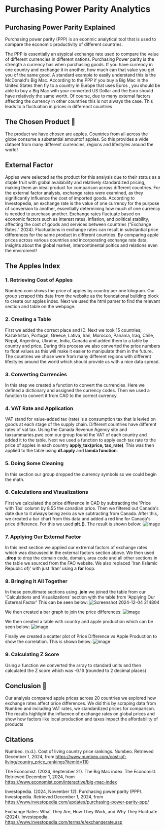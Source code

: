 # Purchasing Power Parity Analytics

## Purchasing Power Parity Explained
Purchasing power parity (PPP) is an econmic analytical tool that is used to compare the economic productivity of different countries.

The PPP is essentially an atypical exchange rate used to compare the value of different currencies in different nations. Purchasing Power parity is the strength a currency has when purchasing goods. If you have currency in one country and exchange it in another, how much can that value you get you of the same good. A standard example to easily understand this is the McDonald's Big Mac. According to the PPP if you buy a Big Mac in the United States then fly to a country in Europe that uses Euros , you should be able to buy a Big Mac with your converted US Dollar and the Euro should have relatively the same worth. Of course, due to many external factors affecting the currency in other countries this is not always the case. This leads to a fluctuation in prices in differenct countries

## The Chosen Product 🍎
The product we have chosen are apples. Countries from all across the globe consume a substantial amountof apples. So this provides a wide dataset from many different currencies, regions and lifestyles around the world! 


## External Factor
Apples were selected as the product for this analysis due to their status as a staple fruit with global availability and relatively standardized pricing, making them an ideal product for comparison across different countries. For the external factor analysis, exchange rates were examined, as they significantly influence the cost of imported goods. According to Investopedia, an exchange rate is the value of one currency for the purpose of conversion to another, essentially determining how much of one currency is needed to purchase another. Exchange rates fluctuate based on economic factors such as interest rates, inflation, and political stability, affecting the cost of goods and services between countries ("Exchange Rates," 2024). Fluctuations in exchange rates can result in substantial price differences for the same product in different countries. By comparing apple prices across various countries and incorporating exchange rate data, insights about the global market, intercontinental poltics and relations even the enviroment!


## The Apples Index

### 1. Retrieving Cost of Apples
Numbeo.com shows the price of apples by country per one kilogram. Our group scraped this data from the website as the foundational building block to create our apples index. Next we used the html parser to find the relevant section and table on the webpage. 

### 2. Creating a Table
First we added the correct place and ID. Next we took 15 countries; Kazakhstan, Portugal, Greece, Lativa, Iran, Morocco, Panama, Iraq, Chile, Nepal, Argentina, Ukraine, India, Canada and added them to a table by country and price. During this process we also converted the price numbers to float values as this will make it easier to manipulate them in the future. The countries we chose were from many different regions with different lifestyles around the world which should provide us with a nice data spread.

### 3. Converting Currencies
In this step we created a function to convert the currencies. Here we defined a dictionary and assigned the currency codes. Then we used a function to convert it from CAD to the correct currency.

### 4. VAT Rate and Application
VAT stand for value-added tax (rate) is a consumption tax that is levied on goods at each stage of the supply chain. Different countries have different rates of vat tax. Using the Canada Revenue Agency site and taxsummaries.pwc.com our group found the VAT of each country and added it to the table. Next we used a function to apply each tax rate to the price of apples in each country **apply_tax(price, tax_rate)**. This was then applied to the table using **df.apply** and **lamda function**.

### 5. Doing Some Cleaning
In this section our group dropped the currency symbols so we could begin the math.

### 6. Calculations and Visualizations
First we calculated the price difference in CAD by subtracting the 'Price with Tax' column by 8.55 the canadian price. Then we filtered out Canada's date due to it always being zerio as we subtracting from Canada. After this, we created a bar chart from this data and added a red line for Canada's price difference. For this we used **plt.()**. The result is shown below:
![image](https://github.com/user-attachments/assets/bea91f0f-beab-432e-8cf9-7bb33ddc1bce)

### 7. Applying Our External Factor
In this next section we applied our extrernal factors of exchange rates which was discussed in the external factors section above. We then used **.drop** to drop the domain code, domain, area code and all other sections in the table we sourced from the FAO website. We also replaced 'Iran (Islamic Republic of)' with just 'Iran' using a **for** loop.

### 8. Bringing it All Together
In these penultimate sections using **.join** we joined the table from our 'Calculations and Visualizations' section with the table from 'Applying Our External Factor' This can be seen below:
![Screenshot 2024-12-04 214804](https://github.com/user-attachments/assets/ac776534-e11a-4c82-bb49-b34a3e5630da)

We then created a bar graph to join the price differences:
![image](https://github.com/user-attachments/assets/bc5c5456-92ed-4936-8206-6aa42034f0f5)


We then created a table with country and apple production which can be seen below:
![image](https://github.com/user-attachments/assets/e323401e-469f-4eee-b3ec-b9fc48e73f0b)

Finally we created a scatter plot of Price Difference vs Apple Production to show the correlation. This is shown below:
![image](https://github.com/user-attachments/assets/81877f84-72aa-4a28-acc5-b85d2c6c7b94)

### 9. Calculating Z Score
Using a function we converted the array to standard units and then calculated the Z score which was -0.16 (rounded to 2 decimal places)


## Conclusion 🍎
Our analysis compared apple prices across 20 countries we explored how exchange rates affect price differences. We did this by scraping data from Numbeo and including VAT rates, we standardized prices for comparison. The results highlight the influence of exchange rates on global prices and show how factors like local production and taxes impact the affordability of products

## Citations
Numbeo. (n.d.). Cost of living country price rankings. Numbeo. 
  Retrieved December 1, 2024, from https://www.numbeo.com/cost-of-living/country_price_rankings?itemId=110

The Economist. (2024, September 21). The Big Mac index. The Economist. 
  Retrieved December 1, 2024, from https://www.economist.com/interactive/big-mac-index

Investopedia. (2024, November 12). Purchasing power parity (PPP). Investopedia. 
  Retrieved December 1, 2024, from https://www.investopedia.com/updates/purchasing-power-parity-ppp/

 Exchange Rates: What They Are, How They Work, and Why They Fluctuate. (2024). Investopedia. https://www.investopedia.com/terms/e/exchangerate.asp

